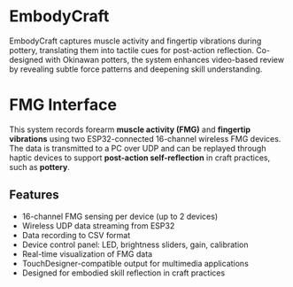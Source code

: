 # EmbodyCraft
EmbodyCraft captures muscle activity and fingertip vibrations during pottery, translating them into tactile cues for post-action reflection. Co-designed with Okinawan potters, the system enhances video-based review by revealing subtle force patterns and deepening skill understanding.

# FMG Interface
This system records forearm **muscle activity (FMG)** and **fingertip vibrations** using two ESP32-connected 16-channel wireless FMG devices. The data is transmitted to a PC over UDP and can be replayed through haptic devices to support **post-action self-reflection** in craft practices, such as **pottery**.

## Features

-  16-channel FMG sensing per device (up to 2 devices)
-  Wireless UDP data streaming from ESP32
-  Data recording to CSV format
-  Device control panel: LED, brightness sliders, gain, calibration
-  Real-time visualization of FMG data
-  TouchDesigner-compatible output for multimedia applications
-  Designed for embodied skill reflection in craft practices
